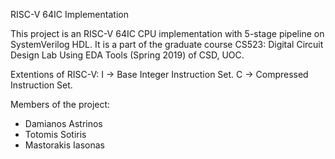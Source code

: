 RISC-V 64IC Implementation 

This project is an RISC-V 64IC CPU implementation with 5-stage pipeline on SystemVerilog HDL.
It is a part of the graduate course CS523: Digital Circuit Design Lab Using EDA Tools (Spring 2019) of CSD, UOC.

Extentions of RISC-V:
    I -> Base Integer Instruction Set.
    C -> Compressed   Instruction Set.

Members of the project:
  - Damianos Astrinos
  - Totomis Sotiris
  - Mastorakis Iasonas
